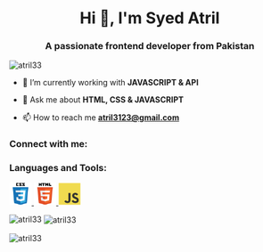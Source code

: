 <h1 align="center">Hi 👋, I'm Syed Atril</h1>
<h3 align="center">A passionate frontend developer from Pakistan</h3>

<p align="left"> <img src="https://komarev.com/ghpvc/?username=atril33&label=Profile%20views&color=0e75b6&style=flat" alt="atril33" /> </p>

- 🌱 I’m currently working with **JAVASCRIPT & API**

- 💬 Ask me about **HTML, CSS & JAVASCRIPT**

- 📫 How to reach me **atril3123@gmail.com**

<h3 align="left">Connect with me:</h3>
<p align="left">
</p>

<h3 align="left">Languages and Tools:</h3>
<p align="left"> <a href="https://www.w3schools.com/css/" target="_blank" rel="noreferrer"> <img src="https://raw.githubusercontent.com/devicons/devicon/master/icons/css3/css3-original-wordmark.svg" alt="css3" width="40" height="40"/> </a> <a href="https://www.w3.org/html/" target="_blank" rel="noreferrer"> <img src="https://raw.githubusercontent.com/devicons/devicon/master/icons/html5/html5-original-wordmark.svg" alt="html5" width="40" height="40"/> </a> <a href="https://developer.mozilla.org/en-US/docs/Web/JavaScript" target="_blank" rel="noreferrer"> <img src="https://raw.githubusercontent.com/devicons/devicon/master/icons/javascript/javascript-original.svg" alt="javascript" width="40" height="40"/> </a> </p>

<p><img align="left" src="https://github-readme-stats.vercel.app/api/top-langs?username=atril33&show_icons=true&locale=en&layout=compact" alt="atril33" /></p>

<p>&nbsp;<img align="center" src="https://github-readme-stats.vercel.app/api?username=atril33&show_icons=true&locale=en" alt="atril33" /></p>

<p><img align="center" src="https://github-readme-streak-stats.herokuapp.com/?user=atril33&" alt="atril33" /></p>
